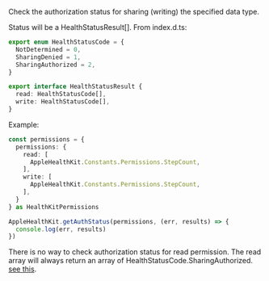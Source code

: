 Check the authorization status for sharing (writing) the specified data type.

Status will be a HealthStatusResult[]. From index.d.ts:

```typescript
export enum HealthStatusCode = {
  NotDetermined = 0,
  SharingDenied = 1,
  SharingAuthorized = 2,
}

export interface HealthStatusResult {
  read: HealthStatusCode[],
  write: HealthStatusCode[],
}
```

Example:

```typescript
const permissions = {
  permissions: {
    read: [
      AppleHealthKit.Constants.Permissions.StepCount,
    ],
    write: [
      AppleHealthKit.Constants.Permissions.StepCount,
    ],
  }
} as HealthKitPermissions

AppleHealthKit.getAuthStatus(permissions, (err, results) => {
  console.log(err, results)
})
```

There is no way to check authorization status for read permission. The read array will always return an array of HealthStatusCode.SharingAuthorized. [see this](https://developer.apple.com/documentation/healthkit/hkhealthstore/1614154-authorizationstatusfortype?language=objc).
